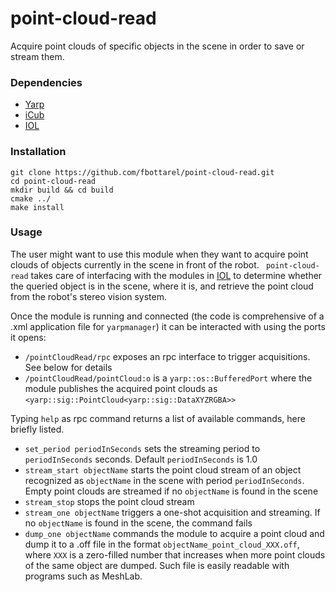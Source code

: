 # point-cloud-read

Acquire point clouds of specific objects in the scene in order to save or stream them.

### Dependencies
- [Yarp](https://github.com/robotology/yarp)
- [iCub](https://github.com/robotology/icub-main)
- [IOL](https://github.com/robotology/iol)

### Installation
```
git clone https://github.com/fbottarel/point-cloud-read.git
cd point-cloud-read
mkdir build && cd build
cmake ../
make install
```
### Usage
The user might want to use this module when they want to acquire point clouds of objects currently in the scene in front of the robot. ` point-cloud-read` takes care of interfacing with the modules in [IOL](https://github.com/robotology/iol) to determine whether the queried object is in the scene, where it is, and retrieve the point cloud from the robot's stereo vision system. 

Once the module is running and connected (the code is comprehensive of a .xml application file for `yarpmanager`) it can be interacted with using the ports it opens: 
- `/pointCloudRead/rpc` exposes an rpc interface to trigger acquisitions. See below for details
- `/pointCloudRead/pointCloud:o` is a `yarp::os::BufferedPort` where the module publishes the acquired point clouds as `<yarp::sig::PointCloud<yarp::sig::DataXYZRGBA>>`

Typing `help` as rpc command returns a list of available commands, here briefly listed.
- `set_period periodInSeconds` sets the streaming period to `periodInSeconds` seconds. Default `periodInSeconds` is 1.0
- `stream_start objectName` starts the point cloud stream of an object recognized as `objectName` in the scene with period `periodInSeconds`. Empty point clouds are streamed if no `objectName` is found in the scene
- `stream_stop` stops the point cloud stream
- `stream_one objectName` triggers a one-shot acquisition and streaming. If no `objectName` is found in the scene, the command fails 
- `dump_one objectName` commands the module to acquire a point cloud and dump it to a .off file in the format `objectName_point_cloud_XXX.off`, where `XXX` is a zero-filled number that increases when more point clouds of the same object are dumped. Such file is easily readable with programs such as MeshLab.





